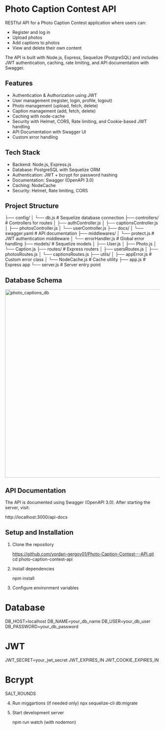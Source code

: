 # Photo Caption Contest API

RESTful API for a Photo Caption Contest application where users can:
- Register and log in
- Upload photos
- Add captions to photos
- View and delete their own content

The API is built with Node.js, Express, Sequelize (PostgreSQL) and includes JWT authentication, caching, rate limiting, and API documentation with Swagger.


## Features

- Authentication & Authorization using JWT
- User management (register, login, profile, logout)
- Photo management (upload, fetch, delete)
- Caption management (add, fetch, delete)
- Caching with node-cache
- Security with Helmet, CORS, Rate limiting, and Cookie-based JWT handling
- API Documentation with Swagger UI
- Custom error handling


## Tech Stack

- Backend: Node.js, Express.js
- Database: PostgreSQL with Sequelize ORM
- Authentication: JWT + bcrypt for password hashing
- Documentation: Swagger (OpenAPI 3.0)
- Caching: NodeCache
- Security: Helmet, Rate limiting, CORS


## Project Structure


├── config/
│   └── db.js             # Sequelize database connection
├── controllers/          # Controllers for routes
│   ├── authController.js
│   ├── captionsController.js
│   ├── photosController.js
│   └── userController.js
├── docs/
│   └── swagger.yaml      # API documentation
├── middlewares/
│   └── protect.js        # JWT authentication middleware
│   └── errorHandler.js   # Global error handling
├── models/               # Sequelize models
│   ├── User.js
│   ├── Photo.js
│   └── Caption.js
├── routes/               # Express routers
│   ├── usersRoutes.js
│   ├── photosRoutes.js
│   └── captionsRoutes.js
├── utils/
│   ├── appError.js       # Custom error class
│   └── NodeCache.js      # Cache utility
├── app.js                # Express app
└── server.js             # Server entry point


## Database Schema

<img width="1638" height="612" alt="photo_captions_db" src="https://github.com/user-attachments/assets/b84e0edf-02e4-4362-89ce-1bc860380015" />


## API Documentation

The API is documented using Swagger (OpenAPI 3.0).
After starting the server, visit:

http://localhost:3000/api-docs


## Setup and Installation

1. Clone the repository

   https://github.com/yordan-gergov01/Photo-Caption-Contest---API.git
   cd photo-caption-contest-api

2. Install dependencies

   npm install

3. Configure environment variables

# Database
DB_HOST=localhost
DB_NAME=your_db_name
DB_USER=your_db_user
DB_PASSWORD=your_db_password

# JWT
JWT_SECRET=your_jwt_secret
JWT_EXPIRES_IN
JWT_COOKIE_EXPIRES_IN

# Bcrypt
SALT_ROUNDS


4. Run miggartions (if needed only)
   npx sequelize-cli db:migrate

5. Start development server

   npm run watch (with nodemon)

